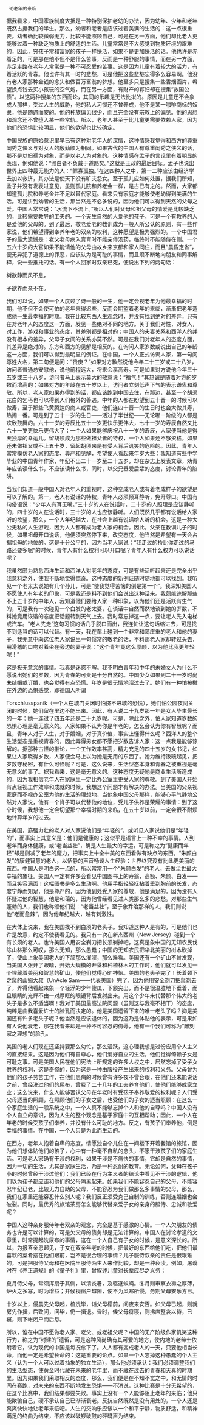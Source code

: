      论老年的来临 

   据我看来，中国家族制度大抵是一种特别保护老幼的办法，因为幼年、少年和老年既然占据我们的半生。那么，幼者和老者是应该过着美满的生活的：这一点很重要。幼者确比较微弱无力，比较不能照顾自己，可是在另一方面，他们却比老人更能够过着一种缺乏物质上的舒适的生活。儿童常常是不大感觉到物质环境的艰难的，因此，穷孩子常和富家的孩子一样快活，如果不是更加快活的话。他也许是赤着足的，可是那在他不但不是什么苦事，反而是一种舒服的事情，而在另一方面，赤足走路在老年人常常是一种不可忍受的苦事。这是因为儿童有着较大的活力，有着活跃的青春。他也许有其一时的悲愁，可是他把这些悲愁忘得多么容易啊。他没有老人家那种金钱的念头和做百万富翁的梦想。他至多只是搜集一些香烟画片，希望换点钱去买小孩玩的空气炮，而在另一方面，有财产的寡妇却在搜集“救国公债”。以这两种搜集的东西而论，其间的乐趣是无法比拟的。原因是儿童还不会象成人那样，受过人生的威胁，他的私人习惯还不曾养成，他不是某一咖啡商标的奴隶，他是随遇而安的。他的种族偏见很少，而且完全没有宗教上的偏见。他的思想和观念还不曾堕入某一些常轨。所以，老年人甚至于比儿童更需要依赖人家，因为他们的恐惧比较明显，他们的欲望也比较确定。 

   中国民族的原始意识里早已有这种对老年人的深情，这种情感我觉得和西方的尊重闺秀之侠义与对女人的殷勤颇为相同。如果古代的中国人有尊重闺秀之侠义的话，那不是以妇孺为对象，而是以老人为对象的。这种情感在孟子的言论里有着明显的表现，例如他说：“颁白者不负戴于道路矣。”这就是王政的最后目标。孟子也说出世界上四种最无能力的人：“鳏寡孤独。”在这四种人之中，第一二种应该由经济学去加以救济，其办法是使天下没有旷夫怨女。至于孤儿应如何处置，据我们所知，孟子并没有发表过意见，虽则孤儿院和养老金一样，是古已有之的。然而，大家都知道孤儿院和养老金并不足以替代家庭。看来只有家庭才能够使老幼得到美满的生活。可是讲到幼者的生活，那当然是不必多说的，因为他们可以得到天然的父母之爱。中国人常常说：“水流下不流上。”所以人们对父母和祖父母的情爱是比较缺乏的，比较需要教导的工夫的。一个天生自然的人爱他的孩子，可是一个有教养的人是爱他的父母的。到了最后，敬老爱老的教训成为一般人所公认的原则，有一些作家说，他们希望得到奉养年老的双亲的权利，这种愿望是极为强烈的。一个中国君子的最大遗憾是：老父老母病入膏肓时不能亲侍汤药，临终时不能随侍在侧。一个五六十岁的大官如果不能请他的父母由故乡来京都和家人同住，而且“晨昏定省”，便无异犯了道德上的罪恶，应该认为是可耻的事情，而且须不断地向朋友和同事解释，说一些推托的话。有一个人回家时双亲已死，便说出下列的两句话： 

   树欲静而风不息， 

   子欲养而亲不在。 

   我们可以说，如果一个人度过了诗一般的一生，他一定会视老年为他最幸福的时期，他不但不会使可怕的老年来得迟些，反而会期望着老年的来临，渐渐把老年造成他一生最幸福的时期。我在比较东西人生观念时，并没有找到绝对的差异，只有在对老年人的态度这一方面，发见一些绝对不同的地方。关于我们对性，对女人，对工作，游戏和事业的态度，其差别都是相对的；中国人的夫妻关系和西洋人的并没有根本的差异，父母子女间的关系亦莫不然。可是在我们对老年人的态度方面，其差异是绝对的。东方和西方的见解是相反的。在询问人家岁数或说出自己的年龄这一方面，我们可以得到最明显的例证。在中国，一个人正式访谒人家，第一句问尊姓大名，第二句便是问：“贵庚？”如果对方歉然说他今年二十三岁或二十八岁，访问者普通总安慰他，说他前程远大，将来会享高寿。可是如果对方说他今年三十五岁或三十八岁，访问者马上表示莫大的敬意说：“福气！”其热诚是随着对方的岁数而增高的；如果对方的年龄在五十岁以上，访问者立刻低声下气的表示谦卑和尊敬。所以，老人家如果办得到的话，都应该跑到中国去住，在那边，甚至一个胡须花白的乞丐也可以得到人们格外的善遇。中年的人都在盼望到五十晋一的时候可以做寿，至于那些飞黄腾达的商人或官吏，他们连四十晋一的生日时也会大做其寿，热闹一番。可是到了五十一岁的生日——活过了半世纪——无论哪一阶级的人都是欢欣鼓舞的。六十一岁的寿辰比五十一岁更快乐更伟大，七十一岁的寿辰自然又比六十一岁更快乐更伟大了；一个人如果能够庆祝八十一岁的寿辰，人家便当他是得天独厚的幸运儿。留胡须成为那些做祖父者的特权，一个人如果还不够资格，如果还未做祖父或不上五十岁，留起胡须来是有受人背后讥笑的危险的。因此，青年人常常模仿老人家的态度、尊严和见解，希望使人看起来年岁大些；我知道有些中学毕业的中国青年作家，年纪不出二十一岁至二十五岁，却在杂志上发表文章，劝青年应该读什么书，不应该读什么书，同时，以父兄垂爱后辈的态度，讨论青年的陷阱。 

   当我们知道一般中国人对老年人的重视时，这种变成老人或有着老成样子的欲望是可以了解的。第一，老人有说话的特权，青年人必须倾耳静听，免开尊口。中国有句俗语说：“少年人有耳无嘴。”三十岁的人在说话时，二十岁的人照理是应该静听的，四十岁的人在说话时，三十岁的人也应该静听。人们既然几乎都有说话给人家听的欲望，那么，一个人年纪越大，在社会上越有说话给人听的机会。这是一种大公无私的人生游戏，因为人人都有成为老人家的机会。因此，父亲在教训儿子的时候，如果祖母开口说话，他便须突然停下来，改变态度，他当然是希望有一天会占据祖母的地位的。这是十分公平的，因为当老人家说：“我走过的桥比你走过的马路还要多呢”的时候，青年人有什么权利可以开口呢？青年人有什么权力可以说话呢？ 

   我虽然颇为熟悉西洋生活和西洋人对老年的态度，可是有些话听起来还是完全出乎我意料之外，使我不断地觉得惊奇。这种态度的新例证随时随地都可以找到。我听见一个老太太说她有几个孙儿，可是“使我觉得苦恼的倒是第一个”。我深知美国人不愿使人有年老的印象，可是我还是料不到他们会说出这种话来。我颇能谅解那些不上五十岁的中年人，我知道他们要给人家一种印象，以为他们还是活跃有生气的，可是我有一次碰见一个白发的老太婆，在谈话中自然而然地谈到她的岁数，不料她竟用诙谐的态度把话题转到天气上去。我时常忘掉这一点，要让老人先入电梯或汽车。“老人先走”这句习惯的话几乎脱口而出，我连忙让这句话缩进去，可是找不到适当的话可以代替。有一天，我在车上碰到一个非常和蔼庄重的老人和他的妻子，我无意中向这位老人家说出一句惯常的敬老的话，不料那老人家却转过头去，用滑稽的口吻对着坐在旁边的妻子说：“这个青年竟这么厚颜，以为他比我更年轻呢！” 

   这是极无意义的事情。我真是迷惑不解。我不明白青年和中年的未婚女人为什么不愿说出她们的岁数，因为青春的可贵是十分自然的。中国少女如果到二十一岁时尚未结婚或订婚，也会觉得有点恐慌。年岁是很无情地溜过去了。她们有一种怕被撇在外边的恐惧感觉，即德国人所谓 

   Torschlusspanik（一个人在城门关闭时怕挤不进城的恐慌），她们怕公园夜间关闭的时候，她们留在里边不能出来。因此，有人说二十九岁那一年是女人毕生最长的一年；她一连过了四五年还是二十九岁呢。可是，除此之外，怕人家知道岁数的恐惧心理是毫无意义的。人家如果不认为你是年老的，怎么会认为你有智慧呢？而且，青年人对于人生，对于婚姻，对于真价值，事实上懂得什么呢？西洋人的整个生活型态是重视青春的，因此弄得男女都不愿把岁数告诉人家：这一点我是能够谅解的。据那种古怪的推论，一个工作效率甚高，精力充足的四十五岁的女书记，如果让人家晓得岁数，人家便会马上以为她是无用的东西了。她为维持饭碗起见，把岁数守秘密，有什么可怪呢？可是，这么说来，生活型态本身和青春之被重视是毫无意义的事了。据我看来，这是毫无意义的。这种态度无疑地是商业生活所造成的，因为我相信老年人在家庭里一定比办公室里更受人家的尊敬。到了美国人开始有点轻视工作效率和成就的时候，我想这个问题才有解决的办法。当美国的父亲视家庭而不视办公室为他的生活的理想地，当他象中国父母那样，能够心平气静地公然对人家说，他有一个肖子可以代替他的地位，受儿子供养是荣耀的事情：到了这个时候，我想他一定会切望那个幸福时期的来临，在五十岁以前，一定会很不耐烦地计算年岁的过去。 

   在美国，筋强力壮的老人对人家说他们是“年轻的”，或听见人家说他们是“年轻的”，而事实上其意义是：他们是健康的；这似乎是语言上一种不幸的事情。人到老年而身体健康，或“老当益壮”，确是人生最大的幸运，可是称之为“健康而年轻”却是削减了老年的魔力，把事实上十全十美的东西看做有缺点的东西。“朱颜白发”的康健智慧的老人，以恬静的声音畅谈人生经验：世界终究没有比此更美丽的东西。中国人是明白这一点的，所以常常用一个“朱颜白发”的老人，去做尘世最大幸福的象征。美国人一定有许多会看见中国图书上的寿翁，高额、朱颜、白发——而且笑容满面！这幅图书是多么生动啊。他用手指轻轻抚拈着垂到胸前的长发，态度宁静而知足，他是尊严的，因为他到处受人家的尊敬，他是满足的，因为没有人怀疑过他的智慧，他是和蔼的，因为他曾经看见过人类那么多的悲愁。对那些生气蓬勃的人，我们也称颂他们说：“老当益壮”，至于象乔治那样的人，我们则说他“老而愈辣”，因为他年纪越大，越有刺激性。 

   在大体上说来，我在美国找不到白须的老头子。我知道这种人是有的，可是他们也许是故意，约定不使我看见的。我只有一次在新杰西州（New Jersey）碰到一个有长须的老人。也许美国人用安全剃刀把长须剃掉吧，这真是象中国的无知农民伐除山林那么可叹，那么无知，那么愚蠢；中国的无知农民把华北美丽的树木砍掉了，使山上象美国老人的下颔那么濯濯，那么难看。美国还有一个矿山不曾发现，当美国人张开了眼睛，开始大规模的开垦和种植林木的工作时，他们就可以发见一个埋藏着美丽和智慧的矿山，使他们觉得心旷神怡。美国的老头子完了！长着颈下之髯的山姆大叔（UnAcle Sam——代表美国）完了，因为他用安全剃刀把髯剃去了，弄得他看起来象一个轻浮的少年傻瓜，下颔突出，而不是很温雅地下垂着，而且眼睛的光辉不由一对厚眶的眼镜背后发射出来。用这个少年来代替那个伟大的老头子是多么不适当啊！我对于美国最高法院问题（虽则这与我毫不相干）的态度，纯粹是由我喜爱许士的脸孔而决定的。他是美国遗留下来的唯一老头子吗？抑是美国还有许多老头子呢？他当然是应该退休的，因为这乃是体贴他的表示，可是果如有人说他衰老，那在我看来却是一种不可容忍的侮辱，他有一个我们可称为“雕刻家之理想”的脸孔。 

   美国的老人们现在还坚持要那么匆忙，那么活跃，这心理我想是过份应用个人主义的直接结果。这是因为他们有自尊心，他们爱好自立的生活，他们觉得倚赖子女是可耻之事。可是美国人民在他们宪法上所规定的许多人权之中，居然忘掉了受子女供养的权利，这是奇怪的，因为这是一种由服役产生出来的权利和义务。父母曾为他们的孩子劳苦工作，在他们患病的时候曾有许多夜不曾合眼，在他们还未能说话之前，曾经洗过他们的尿布，曾费了二十几年的工夫养育他们，使他们能够成家立业；这么说来，什么人能够否认父母在年老时有受孩子奉养敬爱的权利呢？人们受父母适当的照顾，在照顾他们的子女之后，也受他们的子女的适当照顾：在这么一个家庭生活的一般系统之中，一个人真不能够忘掉个人和他的自尊吗？中国人没有个人自立的意识，因为人生的整个观念是基于家庭中的互相帮助；因此，一个人在年老的时候受孩子们奉养，并没有什么可耻的地方。反之，有孩子们奉养他，倒是幸福的事情。在中国，一个人只是为此而生活的。 

   在西方，老年人抱着自卑的态度。情愿独自个儿住在一间楼下开着餐馆的旅馆，因为他们想体贴他们的孩子，心中有一种毫不自私的念头，不愿干涉孩子们的家庭生活。可是老人家确有干涉的权利，如果干涉是不痛快的事情，它却是自然的事情，因为一切的生活，尤其是家庭生活，乃是一种忍耐的教育。无论如何，父母在孩子小的时候曾经干涉过他们；我们已经在行为主义者的结论中看见不干涉的逻辑，他们以为孩子都应该和他们的父母隔离起来。如果我们不能容忍自己的父母，不能容忍年纪已老，比较无力自助的父母，不能容忍为我们做那么多事情的父母，那么，我们在家里还能容忍什么别人呢？我们反正须受克己自制的训练，否则连婚姻也会破裂。同时，最优秀的旅馆茶房怎么能够代替亲爱子女的亲身的服侍、忠诚和敬爱呢？ 

   中国人这种亲身服侍年老双亲的观念，完全是基于感激的心情。一个人欠朋友的债务也许是可以计算的，可是欠父母的债务却是无法计算的。中国人在讨论孝道的文章里，时常提起洗尿布的事情，这在一个人自己有子女的时候，是意义深长的。所以，为报答亲恩起见，子女在双亲年老的时候，把最好的东西给他们吃，把他们最喜欢的菜肴摆在他们跟前，岂不是很合理的事情？儿子服侍双亲的责任是很艰难的，可是把服侍父母和在医院里服侍陌生人来作比较，却是一种亵渎。例如，屠羲时在《养正遗规》的《童子礼》里，曾叙述儿童对长辈应尽之义务； 

   夏月侍父母，常须挥扇于其侧，以清炎暑，及驱逐蚊蝇。冬月则审察衣褥之厚薄，炉火之多寡，时为增益；并候视窗户罅隙，使不为风寒所侵，务期父母安乐方已。 

   十岁以上，侵晨先父母起，梳洗毕，诣父母榻前，问夜来安否。如父母已起，则就房先作揖，后致问，问毕，仍一揖退。昏时，候父母将寝，则拂席整衾以待，已寝，则下帐闭户而后息。 

   所以，谁在中国不愿做老人家、老父、或老祖父呢？中国的无产阶级作家讥笑这种行为，称之为“封建的”遗留，可是这种风尚确有其可爱的地方，使内地的老绅士依附着它，认为现代的中国是每况愈下了。人人都有变成老人的一天，只要他相当长命，而他一定是希望长命的：这是重要的论点。如果一个人忘掉这种愚蠢的个人主义（认为一个人可以过着抽象的独立生活），那么他必须承认：我们必须调整我们的生活型态，使黄金时代藏在未来的老年里，而不藏在过去的青春和天真的时期里。因为如果我们采取相反的态度，那么，我们便是在不知不觉之中，和无情的时间在赛跑，对未来的东西不断地发生恐惧——不消说，这种比赛是十分无希望的，在这个比赛中，我们结果都要失败。事实上没有一个人能够阻止老年的来临；他只能欺骗自己，硬不承认自己已渐渐衰老。反抗自然既然是没有用处的，一个人还是爽爽快快地让老年来临吧。人生的交响乐应该以一个和平宁静，物质舒适，和精神满足的终曲为结束，不应该以破锣破鼓的砰礴声为结束。 

